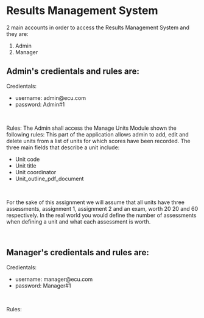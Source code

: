# Results Management System

2 main accounts in order to access the Results Management System and they are:
1. Admin
2. Manager

## Admin's credientals and rules are:

Credientals:
<ul>
  <li>username: admin@ecu.com
  <li>password: Admin#1
</ul>
<br>

Rules:
The Admin shall access the Manage Units Module shown the following rules:
This part of the application allows admin to add, edit and delete units from a list of units for which scores have been recorded. The three main fields that describe a unit include:
<ul>
  <li>Unit code</li>
  <li>Unit title</li>
  <li>Unit coordinator</li>
  <li>Unit_outline_pdf_document</li>
</ul>
<br>
  
For the sake of this assignment we will assume that all units have three assessments, assignment 1, assignment 2 and an exam, worth 20 20 and 60 respectively. In the real world you would define the number of assessments when defining a unit and what each assessment is worth.

<br>


## Manager's credientals and rules are:
Credientals:
<ul>
  <li>username: manager@ecu.com
  <li>password: Manager#1
</ul>
<br>

Rules:


